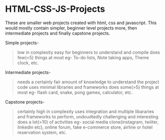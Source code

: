 # HTML-CSS-JS-Projects

These are smaller web projects created with html, css and javascript. 
This would mostly contain simpler, beginner level projects more, then intermediate projects and finally capstone projects.

Simple projects-
>low in complexity 
>easy for beginners to understand and compile
>does few(<5) things at most
>eg- To-do lists, Note taking apps, Theme clock, etc.

Intermediate projects-
>needs a certainly fair amount of knowledge to understand the project code
>uses minimal libraries and frameworks
>does some(>5) things at most
>eg- flash card, snake, pong games, calculator, etc.

Capstone projects-
>certainly high in complexity
>uses integration and multiple libararies and frameworks to perform, undoudtedly challenging and interesting
>does a lot(>10) of activities
>eg- social media clone(instagram, twiiter, linkedin etc), online forum, fake e-commerce store, airline or hotel reservation system, etc.
